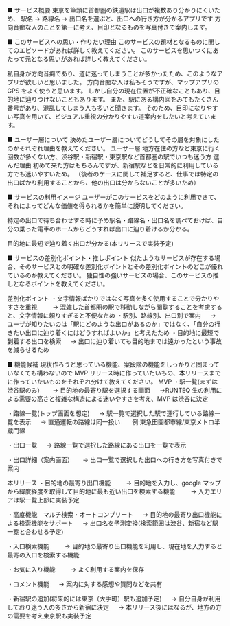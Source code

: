 ■ サービス概要
東京を筆頭に首都圏の鉄道駅は出口が複数あり分かりにくいため、
駅名 → 路線名 → 出口名を選ぶと、出口への行き方が分かるアプリです
方向音痴な人のことを第一に考え、目印となるものを写真付きで案内します。

■ このサービスへの思い・作りたい理由
このサービスの題材となるものに関してのエピソードがあれば詳しく教えてください。
このサービスを思いつくにあたって元となる思いがあれば詳しく教えてください。

私自身が方向音痴であり、道に迷ってしまうことが多かったため、このようなアプリが欲しいと思いました。
方向音痴な人は私もそうですが、マップアプリの GPS をよく使うと思います。
しかし自分の現在位置が不正確なこともあり、目的地に辿りつけないこともあります。
また、駅にある構内図をみてもたくさん番号があり、混乱してしまう人も多いと聞きます。
そのため、目印になりやすい写真を用いて、ビジュアル重視の分かりやすい道案内をしたいと考えています。

■ ユーザー層について
決めたユーザー層についてどうしてその層を対象にしたのかそれぞれ理由を教えてください。
ユーザー層
地方在住の方など東京に行く回数が多くない方、渋谷駅・新宿駅・東京駅など首都圏の駅でいつも迷う方
選んだ理由
初めて来た方はもちろんですが、新宿駅などを日常的に利用している方でも迷いやすいため。
（後者のケースに関して補足すると、仕事では特定の出口ばかり利用することから、他の出口は分からないことが多いため）

■ サービスの利用イメージ
ユーザーがこのサービスをどのように利用できて、それによってどんな価値を得られるかを簡単に説明してください。

特定の出口で待ち合わせする時に予め駅名・路線名・出口名を調べておけば、自分の乗った電車のホームからどうすれば出口に辿り着けるか分かる。

目的地に最短で辿り着く出口が分かる(本リリースで実装予定)

■ サービスの差別化ポイント・推しポイント
似たようなサービスが存在する場合、そのサービスとの明確な差別化ポイントとその差別化ポイントのどこが優れているのか教えてください。
独自性の強いサービスの場合、このサービスの推しとなるポイントを教えてください。

差別化ポイント
・文字情報ばかりではなく写真を多く使用することで分かりやすさを重視
　　 → 混雑した首都圏の駅で移動しながら閲覧することを考慮すると、文字情報に頼りすぎると不便なため
・駅別、路線別、出口別で案内
　 → ユーザが知りたいのは「駅にどのような出口があるのか」ではなく、「自分の行きたい出口に辿り着くにはどうすればよいか」と考えたため
・目的地に最短で到着する出口を検索
　 → 出口に辿り着いても目的地までは遠かったという事故を減らせるため

■ 機能候補
現状作ろうと思っている機能、案段階の機能をしっかりと固まっていなくても構わないので MVP リリース時に作っていたいもの、本リリースまでに作っていたいものをそれぞれ分けて教えてください。
MVP
・駅一覧(まずは渋谷駅のみ）
　 → 目的地の最寄り駅を選択する画面
　 →RUNTEQ 生の利用による需要の高さと複雑な構造による迷いやすさを考え、MVP は渋谷に決定

・路線一覧(トップ画面を想定)
　 → 駅一覧で選択した駅で運行している路線一覧を表示
　 → 直通運転の路線は同一扱い　　例:東急田園都市線/東京メトロ半蔵門線

・出口一覧
　 → 路線一覧で選択した路線にある出口を一覧で表示

・出口詳細（案内画面）
　 → 出口一覧で選択した出口への行き方を写真付きで案内

本リリース
・目的地の最寄り出口機能
　　 → 目的地を入力し、google マップから緯度経度を取得して目的地に最も近い出口を検索する機能
　　 → 入力エリアは駅一覧上部に実装予定

・高度機能　マルチ検索・オートコンプリート
　 → 目的地の最寄り出口機能による検索機能をサポート
　 → 出口名を予測変換(検索範囲は渋谷、新宿など駅一覧と合わせる予定)

・入口検索機能
　　 → 目的地の最寄り出口機能を利用し、現在地を入力すると最寄の入口を検索する機能

・お気に入り機能
　　 → よく利用する案内を保存

・コメント機能
　 → 案内に対する感想や質問などを共有

・新宿駅の追加(将来的には東京（大手町）駅も追加予定)
　 → 自分自身が利用しており迷う人の多さから新宿に決定
　 → 本リリース後にはなるが、地方の方の需要を考え東京駅も実装予定
